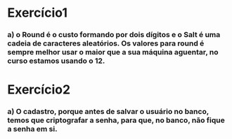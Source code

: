 # Exercício1 

### a) o Round é o custo formando por dois dígitos e o Salt é uma cadeia de caracteres aleatórios. Os valores para round é sempre melhor usar o maior que a sua máquina aguentar, no curso estamos usando o 12.

# Exercício2

### a) O cadastro, porque antes de salvar o usuário no banco, temos que criptografar a senha, para que, no banco, não fique a senha em si.


